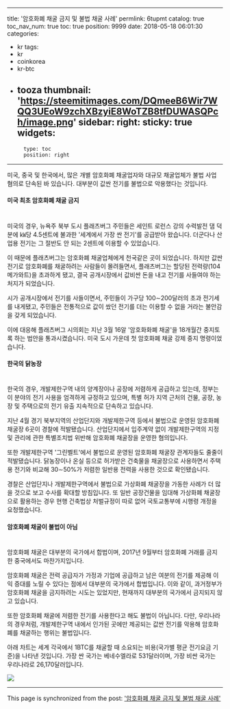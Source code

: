 
---
title: '암호화폐 채굴 금지 및 불법 채굴 사례'
permlink: 6tupmt
catalog: true
toc_nav_num: true
toc: true
position: 9999
date: 2018-05-18 06:01:30
categories:
- kr
tags:
- kr
- coinkorea
- kr-btc
- tooza
thumbnail: 'https://steemitimages.com/DQmeeB6Wir7WQQ3UEoW9zchXBzyiE8WoTZB8tfDUWASQPch/image.png'
sidebar:
    right:
        sticky: true
widgets:
    -
        type: toc
        position: right
---


미국, 중국 및 한국에서, 많은 개별 암호화폐 채굴업자와 대규모 채굴업체가 불법 사업 혐의로 단속된 바 있습니다. 대부분이 값싼 전기를 불법으로 악용했다는 것입니다.

#### 미국 최초 암호화폐 채굴 금지
#
미국의 경우, 뉴욕주 북부 도시 플래츠버그 주민들은 세인트 로런스 강의 수력발전 댐 덕분에 ㎾당 4.5센트에 불과한 '세계에서 가장 싼 전기'를 공급받아 왔습니다.  더군다나 산업용 전기는 그 절반도 안 되는 2센트에 이용할 수 있었습니다.

이 때문에 플래츠버그는 암호화폐 채굴업체에게 천국같은 곳이 되었습니다. 하지만 값싼 전기로 암호화폐를 채굴하려는 사람들이 몰려들면서, 플래츠버그는 할당된 전력량(104메가와트)을 초과하게 됐고, 결국 공개시장에서 값비싼 돈을 내고 전기를 사들여야 하는 처지가 되었습니다. 

시가 공개시장에서 전기를 사들이면서, 주민들이 가구당 100∼200달러의 초과 전기세를 내게됐고, 주민들은 전통적으로 값이 쌌던 전기를 더는 이용할 수 없을 거라는 불안감을 갖게 되었습니다. 

이에 대응해 플래츠버그 시의회는 지난 3월 16알 '암호화화폐 채굴'을 18개월간 중지토록 하는 법안을 통과시켰습니다. 미국 도시 가운데 첫 암호화폐 채굴 강제 중지 명령이었습니다.

#### 한국의 닭농장
#
한국의 경우, 개발제한구역 내의 양계장이나 공장에 저렴하게 공급하고 있는데, 정부는 이 분야의 전기 사용을 엄격하게 규정하고 있으며, 특별 허가 지역 근처의 건물, 공장, 농장 및 주택으로의 전기 유출 지속적으로 단속하고 있습니다.

지난 4월 경기 북부지역의 산업단지와 개발제한구역 등에서 불법으로 운영된 암호화폐 채굴장 6곳이 경찰에 적발됐습니다. 산업단지에서 입주계약 없이 개발제한구역의 지정 및 관리에 관한 특별조치법 위반해 암호화폐 채굴장을 운영한 혐의입니다. 

또한 개발제한구역 '그린벨트'에서 불법으로 운영된 암호화폐 채굴장 관계자들도 줄줄이 적발됐습니다. 닭농장이나 온실 등으로 허가받은 건축물을 채굴장으로 사용하면서 주택용 전기와 비교해 30∼50%가 저렴한 일반용 전력을 사용한 것으로 확인됐습니다. 

경찰은 산업단지나 개발제한구역에서 불법으로 가상화폐 채굴장을 가동한 사례가 더 많을 것으로 보고 수사를 확대할 방침입니다. 또 일반 공장건물을 임대해 가상화폐 채굴장으로 활용하는 경우 현행 건축법상 처벌규정이 따로 없어 국토교통부에 시행령 개정을 요청했습니다.

#### 암호화폐 채굴이 불법이 아님
#
암호화폐 채굴은 대부분의 국가에서 합법이며, 2017년 9월부터 암호화폐 거래를 금지한 중국에서도 마찬가지입니다.

암호화폐 채굴은 전력 공급자가 가정과 기업에 공급하고 남은 여분의 전기를 제공해 이익 증대를 노릴 수 있다는 점에서 대부분의 국가에서 합법입니다.  이와 같이, 과거정부가 암호화폐 채굴을 금지하려는 시도는 있었지만, 현재까지 대부분의 국가에서 금지되지 않고 있습니다.

또한 암호화폐 채굴에 저렴한 전기를 사용한다고 해도 불법이 아닙니다.  다만, 우리나라의 경우처럼, 개발제한구역 내에서 인가된 곳에만 제공되는 값싼 전기를 악용해 암호화폐를 채굴하는 행위는 불법입니다. 

아래 차트는 세계 각국에서 1BTC를 채굴할 때 소요되는 비용(국가별 평균 전기요금 기준)을 나타낸 것입니다. 가장 싼 국가는 베네수엘라로 531달러이며, 가장 비싼 국가는 우리나라로 26,170달러입니다. 

![](https://steemitimages.com/DQmeeB6Wir7WQQ3UEoW9zchXBzyiE8WoTZB8tfDUWASQPch/image.png)

- - -

This page is synchronized from the post: ['암호화폐 채굴 금지 및 불법 채굴 사례'](https://steemit.com/@pius.pius/6tupmt)
